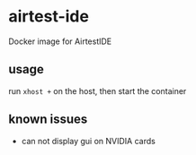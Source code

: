 # airtest-ide
Docker image for AirtestIDE

## usage
run `xhost +` on the host, then start the container

## known issues
- can not display gui on NVIDIA cards
